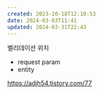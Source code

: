 ```yaml
---
created: 2023-10-18T12:10:53
date: 2024-03-03T11:41
updated: 2024-03-31T22:43
---
```

밸리데이션 위치
- request param
- entity


https://adjh54.tistory.com/77
